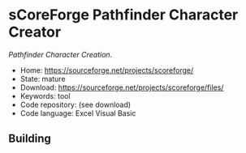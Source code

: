 # sCoreForge Pathfinder Character Creator

_Pathfinder Character Creation._

- Home: https://sourceforge.net/projects/scoreforge/
- State: mature
- Download: https://sourceforge.net/projects/scoreforge/files/
- Keywords: tool
- Code repository: (see download)
- Code language: Excel Visual Basic

## Building


